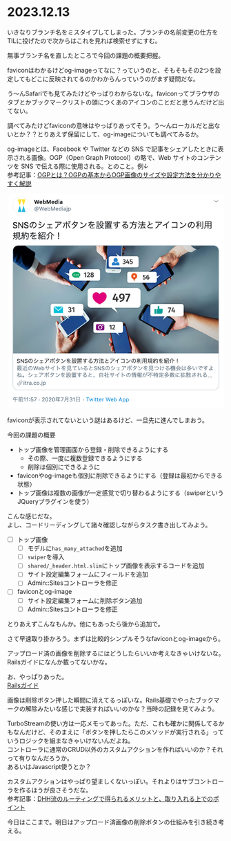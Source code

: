 # 2023.12.13
いきなりブランチ名をミスタイプしてしまった。ブランチの名前変更の仕方をTILに投げたので次からはこれを見れば検索せずにすむ。

無事ブランチ名を直したところで今回の課題の概要把握。

faviconはわかるけどog-imageってなに？っていうのと、そもそもその2つを設定してもどこに反映されてるのかわからんっていうのがまず疑問だな。

う〜んSafariでも見てみたけどやっぱりわからないな。faviconってブラウザのタブとかブックマークリストの頭につくあのアイコンのことだと思うんだけど出てない。

調べてみたけどfaviconの意味はやっぱりあってそう。う〜んローカルだと出ないとか？？とりあえず保留にして、og-imageについても調べてみるか。

og-imageとは、Facebook や Twitter などの SNS で記事をシェアしたときに表示される画像。OGP（Open Graph Protocol）の略で、Web サイトのコンテンツを SNS で伝える際に使用される。とのこと。例↓  
参考記事：[OGPとは？OGPの基本からOGP画像のサイズや設定方法を分かりやすく解説](https://www.itra.co.jp/webmedia/what-is-ogp.html)

![OGPの例](image.png)


faviconが表示されてないという謎はあるけど、一旦先に進んでしまおう。

今回の課題の概要
- トップ画像を管理画面から登録・削除できるようにする
  - その際、一度に複数登録できるようにする
  - 削除は個別にできるように
- faviconやog-imageも個別に削除できるようにする（登録は最初からできる状態）
- トップ画像は複数の画像が一定感覚で切り替わるようにする（swiperというJQueryプラグインを使う）

こんな感じだな。  
よし、コードリーディングして諸々確認しながらタスク書き出してみよう。

- [ ] トップ画像
  - [ ] モデルに`has_many_attached`を追加
  - [ ] `swiper`を導入
  - [ ] `shared/_header.html.slim`にトップ画像を表示するコードを追加
  - [ ] サイト設定編集フォームにフィールドを追加
  - [ ] Admin::Sitesコントローラを修正
- [ ] faviconとog-image
  - [ ] サイト設定編集フォームに削除ボタン追加
  - [ ] Admin::Sitesコントローラを修正

とりあえずこんなもんか。他にもあったら後から追加で。

さて早速取り掛かろう。まずは比較的シンプルそうなfaviconとog-imageから。

アップロード済の画像を削除するにはどうしたらいいか考えなきゃいけないな。Railsガイドになんか載ってないかな。

お、やっぱりあった。  
[Railsガイド](https://railsguides.jp/active_storage_overview.html#%E3%83%95%E3%82%A1%E3%82%A4%E3%83%AB%E3%82%92%E5%89%8A%E9%99%A4%E3%81%99%E3%82%8B)

画像は削除ボタン押した瞬間に消えてるっぽいな。Rails基礎でやったブックマークの解除みたいな感じで実装すればいいのかな？当時の記録を見てみよう。

TurboStreamの使い方は一応メモってあった。ただ、これも確かに関係してるかもなんだけど、そのまえに「ボタンを押したらこのメソッドが実行される」っていうロジックを組まなきゃいけないんだよね。  
コントローラに通常のCRUD以外のカスタムアクションを作ればいいのか？それって有りなんだろうか。  
あるいはJavascript使うとか？

カスタムアクションはやっぱり望ましくないっぽい。それよりはサブコントローラを作るほうが良さそうだな。  
参考記事：[DHH流のルーティングで得られるメリットと、取り入れる上でのポイント](https://tech.kitchhike.com/entry/2017/03/07/190739)

今日はここまで。明日はアップロード済画像の削除ボタンの仕組みを引き続き考える。
